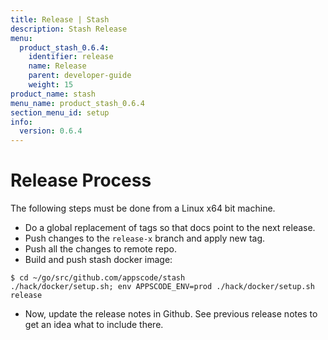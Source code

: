 ```yaml
---
title: Release | Stash
description: Stash Release
menu:
  product_stash_0.6.4:
    identifier: release
    name: Release
    parent: developer-guide
    weight: 15
product_name: stash
menu_name: product_stash_0.6.4
section_menu_id: setup
info:
  version: 0.6.4
---
```


# Release Process

The following steps must be done from a Linux x64 bit machine.

- Do a global replacement of tags so that docs point to the next release.
- Push changes to the `release-x` branch and apply new tag.
- Push all the changes to remote repo.
- Build and push stash docker image:
```console
$ cd ~/go/src/github.com/appscode/stash
./hack/docker/setup.sh; env APPSCODE_ENV=prod ./hack/docker/setup.sh release
```

- Now, update the release notes in Github. See previous release notes to get an idea what to include there.
